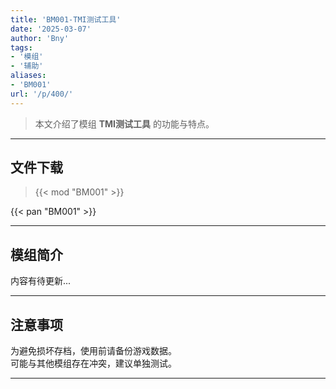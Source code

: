```yaml
---
title: 'BM001-TMI测试工具'
date: '2025-03-07'
author: 'Bny'
tags:
- '模组'
- '辅助'
aliases:
- 'BM001'
url: '/p/400/'
---
```


> 本文介绍了模组 **TMI测试工具** 的功能与特点。

---

## 文件下载  

> {{< mod "BM001" >}}  

{{< pan "BM001" >}}  

---

## 模组简介

>  
内容有待更新...  

---

## 注意事项

>  
为避免损坏存档，使用前请备份游戏数据。  
可能与其他模组存在冲突，建议单独测试。  

---


